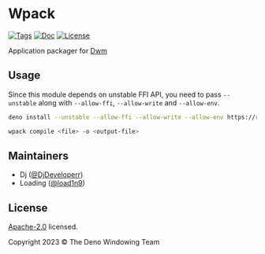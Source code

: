 # Wpack

[![Tags](https://img.shields.io/github/release/deno-windowing/wpack)](https://github.com/deno-windowing/wpack/releases)
[![Doc](https://doc.deno.land/badge.svg)](https://doc.deno.land/https/deno.land/x/wpack/mod.ts)
[![License](https://img.shields.io/github/license/deno-windowing/wpack)](https://github.com/deno-windowing/wpack/blob/master/LICENSE)

Application packager for [Dwm](https://github.com/deno-windowing/dwm)

## Usage

Since this module depends on unstable FFI API, you need to pass `--unstable`
along with `--allow-ffi`, `--allow-write` and `--allow-env`.

```sh
deno install --unstable --allow-ffi --allow-write --allow-env https://raw.githubusercontent.com/deno-windowing/wpack/main/main.ts -n wpack
```

```sh
wpack compile <file> -o <output-file>
```

## Maintainers

- Dj ([@DjDeveloperr](https://github.com/DjDeveloperr))
- Loading ([@load1n9](https://github.com/load1n9))

## License

[Apache-2.0](./LICENSE) licensed.

Copyright 2023 © The Deno Windowing Team
